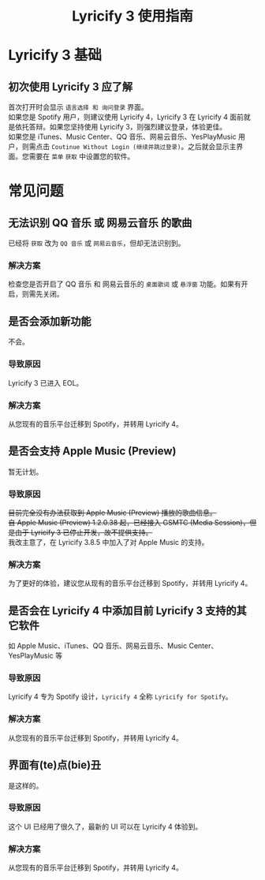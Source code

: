 <div align="center">

# Lyricify 3 使用指南

</div>

# Lyricify 3 基础

## 初次使用 Lyricify 3 应了解
首次打开时会显示 `语言选择 和 询问登录` 界面。  
如果您是 Spotify 用户，则建议使用 Lyricify 4，Lyricify 3 在 Lyricify 4 面前就是依托答辩。如果您坚持使用 Lyricify 3，则强烈建议登录，体验更佳。    
如果您是 iTunes、Music Center、QQ 音乐、网易云音乐、YesPlayMusic 用户，则需点击 `Coutinue Without Login (继续并跳过登录)`。之后就会显示主界面。您需要在 `菜单` `获取` 中设置您的软件。  

# 常见问题

## 无法识别 QQ 音乐 或 网易云音乐 的歌曲
已经将 `获取` 改为 `QQ 音乐` 或 `网易云音乐`，但却无法识别到。
### 解决方案
检查您是否开启了 QQ 音乐 和 网易云音乐的 `桌面歌词` 或 `悬浮窗` 功能。如果有开启，则需先关闭。

## 是否会添加新功能
不会。
### 导致原因
Lyricify 3 已进入 EOL。
### 解决方案
从您现有的音乐平台迁移到 Spotify，并转用 Lyricify 4。

## 是否会支持 Apple Music (Preview)
暂无计划。  
### 导致原因
~~目前完全没有办法获取到 Apple Music (Preview) 播放的歌曲信息。~~  
~~自 Apple Music (Preview) 1.2.0.38 起，已经接入 GSMTC (Media Session)，但是由于 Lyricify 3 已停止开发，故不提供支持。~~  
我改主意了，在 Lyricify 3.8.5 中加入了对 Apple Music 的支持。
### 解决方案
为了更好的体验，建议您从现有的音乐平台迁移到 Spotify，并转用 Lyricify 4。

## 是否会在 Lyricify 4 中添加目前 Lyricify 3 支持的其它软件
如 Apple Music、iTunes、QQ 音乐、网易云音乐、Music Center、YesPlayMusic 等
### 导致原因
Lyricify 4 专为 Spotify 设计，`Lyricify 4` 全称 `Lyricify for Spotify`。
### 解决方案
从您现有的音乐平台迁移到 Spotify，并转用 Lyricify 4。

## 界面有(te)点(bie)丑
是这样的。
### 导致原因
这个 UI 已经用了很久了，最新的 UI 可以在 Lyricify 4 体验到。
### 解决方案
从您现有的音乐平台迁移到 Spotify，并转用 Lyricify 4。